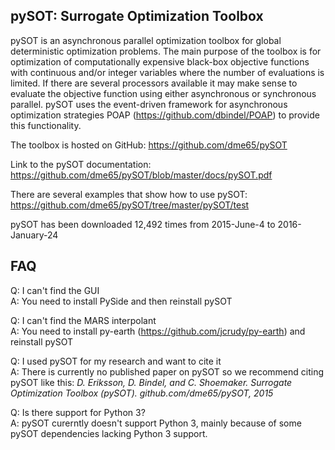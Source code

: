 ## pySOT: Surrogate Optimization Toolbox

pySOT is an asynchronous parallel optimization toolbox for global deterministic optimization problems. The main purpose of the toolbox is for optimization of computationally expensive black-box objective functions with continuous and/or integer variables where the number of evaluations is limited. If there are several processors available it may make sense to evaluate the objective function using either asynchronous or synchronous parallel. pySOT uses the event-driven framework for asynchronous optimization strategies POAP (https://github.com/dbindel/POAP) to provide this functionality.

The toolbox is hosted on GitHub: https://github.com/dme65/pySOT

Link to the pySOT documentation: https://github.com/dme65/pySOT/blob/master/docs/pySOT.pdf

There are several examples that show how to use pySOT: https://github.com/dme65/pySOT/tree/master/pySOT/test

pySOT has been downloaded 12,492 times from 2015-June-4 to 2016-January-24

## FAQ

Q: I can't find the GUI  
A: You need to install PySide and then reinstall pySOT

Q: I can't find the MARS interpolant  
A: You need to install py-earth (https://github.com/jcrudy/py-earth) and reinstall pySOT

Q: I used pySOT for my research and want to cite it  
A: There is currently no published paper on pySOT so we recommend citing pySOT like this: *D. Eriksson, D. Bindel, and C. Shoemaker. Surrogate Optimization Toolbox (pySOT). github.com/dme65/pySOT, 2015*

Q: Is there support for Python 3?  
A: pySOT curerntly doesn't support Python 3, mainly because of some pySOT dependencies lacking Python 3 support.


